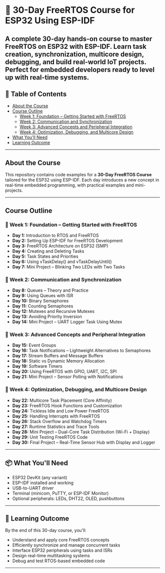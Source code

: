 # 🧠 30-Day FreeRTOS Course for ESP32 Using ESP-IDF

A complete 30-day hands-on course to master FreeRTOS on ESP32 with ESP-IDF. Learn task creation, synchronization, multicore design, debugging, and build real-world IoT projects. Perfect for embedded developers ready to level up with real-time systems.
---

## 📑 Table of Contents
- [About the Course](#about-the-course)
- [Course Outline](#course-outline)
  - [Week 1: Foundation – Getting Started with FreeRTOS](#week-1-foundation--getting-started-with-freertos)
  - [Week 2: Communication and Synchronization](#week-2-communication-and-synchronization)
  - [Week 3: Advanced Concepts and Peripheral Integration](#week-3-advanced-concepts-and-peripheral-integration)
  - [Week 4: Optimization, Debugging, and Multicore Design](#week-4-optimization-debugging-and-multicore-design)
- [What You'll Need](#-what-youll-need)
- [Learning Outcome](#-learning-outcome)

---

## About the Course

This repository contains code examples for a **30-Day FreeRTOS Course** tailored for the ESP32 using ESP-IDF. Each day introduces a new concept in real-time embedded programming, with practical examples and mini-projects.

---

## Course Outline

### 📅 Week 1: Foundation – Getting Started with FreeRTOS
- **Day 1:** Introduction to RTOS and FreeRTOS  
- **Day 2:** Setting Up ESP-IDF for FreeRTOS Development  
- **Day 3:** FreeRTOS Architecture on ESP32 (SMP)  
- **Day 4:** Creating and Deleting Tasks  
- **Day 5:** Task States and Priorities  
- **Day 6:** Using vTaskDelay() and vTaskDelayUntil()  
- **Day 7:** Mini Project – Blinking Two LEDs with Two Tasks  

### 📅 Week 2: Communication and Synchronization
- **Day 8:** Queues – Theory and Practice  
- **Day 9:** Using Queues with ISR  
- **Day 10:** Binary Semaphores  
- **Day 11:** Counting Semaphores  
- **Day 12:** Mutexes and Recursive Mutexes  
- **Day 13:** Avoiding Priority Inversion  
- **Day 14:** Mini Project – UART Logger Task Using Mutex  

### 📅 Week 3: Advanced Concepts and Peripheral Integration
- **Day 15:** Event Groups  
- **Day 16:** Task Notifications – Lightweight Alternatives to Semaphores  
- **Day 17:** Stream Buffers and Message Buffers  
- **Day 18:** Static vs Dynamic Memory Allocation  
- **Day 19:** Software Timers  
- **Day 20:** Using FreeRTOS with GPIO, UART, I2C, SPI  
- **Day 21:** Mini Project – Sensor Polling with Notifications  

### 📅 Week 4: Optimization, Debugging, and Multicore Design
- **Day 22:** Multicore Task Placement (Core Affinity)  
- **Day 23:** FreeRTOS Hook Functions and Customization  
- **Day 24:** Tickless Idle and Low Power FreeRTOS  
- **Day 25:** Handling Interrupts with FreeRTOS  
- **Day 26:** Stack Overflow and Watchdog Timers  
- **Day 27:** Runtime Statistics and Trace Tools  
- **Day 28:** Mini Project – Dual-Core Task Distribution (Wi-Fi + Display)  
- **Day 29:** Unit Testing FreeRTOS Code  
- **Day 30:** Final Project – Real-Time Sensor Hub with Display and Logger  

---

## 📦 What You'll Need
- ESP32 DevKit (any variant)  
- ESP-IDF installed and working  
- USB-to-UART driver  
- Terminal (minicom, PuTTY, or ESP-IDF Monitor)  
- Optional peripherals: LEDs, DHT22, OLED, pushbuttons  

---

## 🧠 Learning Outcome
By the end of this 30-day course, you’ll:  
- Understand and apply core FreeRTOS concepts  
- Efficiently synchronize and manage concurrent tasks  
- Interface ESP32 peripherals using tasks and ISRs  
- Design real-time multitasking systems  
- Debug and test RTOS-based embedded code  

---
